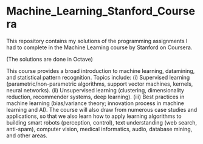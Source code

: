 # Machine_Learning_Stanford_Coursera
 This repository contains my solutions of the programming assignments I had to complete in the Machine Learning course by Stanford on Coursera.
 
 (The solutions are done in Octave)
 
This course provides a broad introduction to machine learning, datamining, and statistical pattern recognition. Topics include: (i) Supervised learning (parametric/non-parametric algorithms, support vector machines, kernels, neural networks). (ii) Unsupervised learning (clustering, dimensionality reduction, recommender systems, deep learning). (iii) Best practices in machine learning (bias/variance theory; innovation process in machine learning and AI). The course will also draw from numerous case studies and applications, so that we also learn how to apply learning algorithms to building smart robots (perception, control), text understanding (web search, anti-spam), computer vision, medical informatics, audio, database mining, and other areas.

